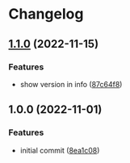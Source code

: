 # Changelog

## [1.1.0](https://github.com/matiasbontempo/tiny-flags-extension/compare/v1.0.0...v1.1.0) (2022-11-15)


### Features

* show version in info ([87c64f8](https://github.com/matiasbontempo/tiny-flags-extension/commit/87c64f8fbd8f1012b36e01a7710ecc00852d331d))

## 1.0.0 (2022-11-01)


### Features

* initial commit ([8ea1c08](https://github.com/matiasbontempo/tiny-flags-extension/commit/8ea1c08eb0cae176334a7e34e8be8ed3f74e8258))
